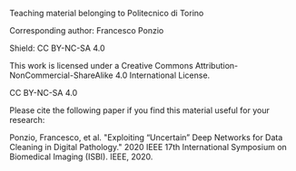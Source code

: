 Teaching material belonging to Politecnico di Torino

Corresponding author: Francesco Ponzio

Shield: CC BY-NC-SA 4.0

This work is licensed under a Creative Commons Attribution-NonCommercial-ShareAlike 4.0 International License.

CC BY-NC-SA 4.0

Please cite the following paper if you find this material useful for your research:

Ponzio, Francesco, et al. "Exploiting “Uncertain” Deep Networks for Data Cleaning in Digital Pathology." 2020 IEEE 17th International Symposium on Biomedical Imaging (ISBI). IEEE, 2020.

